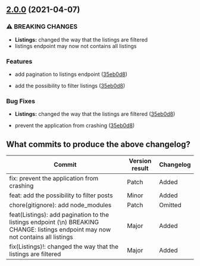 ## [2.0.0](https://github.com/Exygy/bloom/compare/v0.3.10...v0.2.13) (2021-04-07)

### ⚠ BREAKING CHANGES

- **Listings:** changed the way that the listings are filtered
- listings endpoint may now not contains all listings

### Features

- add pagination to listings endpoint ([35eb0d8](https://github.com/bloom-housing/bloom/commit/0b89d33a26106d98ab2fb7a2ecedcea19baab9f0))

- add the possibility to filter listings ([35eb0d8](https://github.com/bloom-housing/bloom/commit/0b89d33a26106d98ab2fb7a2ecedcea19baab9f0))

### Bug Fixes

- **Listings:** changed the way that the listings are filtered ([35eb0d8](https://github.com/bloom-housing/bloom/commit/0b89d33a26106d98ab2fb7a2ecedcea19baab9f0))

- prevent the application from crashing ([35eb0d8](https://github.com/bloom-housing/bloom/commit/0b89d33a26106d98ab2fb7a2ecedcea19baab9f0))

## What commits to produce the above changelog?

| Commit                                                                                                                            | Version result | Changelog |
| --------------------------------------------------------------------------------------------------------------------------------- | -------------- | --------- |
| fix: prevent the application from crashing                                                                                        | Patch          | Added     |
| feat: add the possibility to filter posts                                                                                         | Minor          | Added     |
| chore(gitignore): add node_modules                                                                                                | Patch          | Omitted   |
| feat(Listings): add pagination to the listings endpoint (\n) BREAKING CHANGE: listings endpoint may now not contains all listings | Major          | Added     |
| fix(Listings)!: changed the way that the listings are filtered                                                                    | Major          | Added     |
